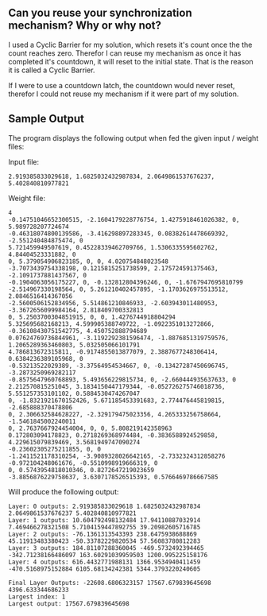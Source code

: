 ## Can you reuse your synchronization mechanism? Why or why not?

I used a Cyclic Barrier for my solution, which resets it's count once the the count reaches zero. Therefor I can reuse
my mechanism as once it has completed it's countdown, it will reset to the initial state. That is the reason it is called a Cyclic Barrier. 

If I were to use a countdown latch, the countdown would never reset, therefor I could not reuse my mechanism if it were part of my solution.

## Sample Output

The program displays the following output when fed the given input / weight files:

Input file:
```
2.919385833029618, 1.6825032432987834, 2.0649861537676237, 5.402840810977821
```

Weight file:
```
4
-0.14751046652300515, -2.1604179228776754, 1.4275918461026382, 0, 5.989728207724674
-0.46318074800139586, -3.416298897283345, 0.08382614478669392, -2.551240484875474, 0
5.721459949507619, 0.45228339462709766, 1.5306335595602762, 4.84404523331882, 0
0, 5.379054906823185, 0, 0, 4.020754848023548
-3.7073439754338198, 0.1215815251738599, 2.175724591375463, -2.1091737881437567, 0
-0.1904063056175227, 0, -0.132812804396246, 0, -1.6767947695810799
-2.514967330198564, 0, 5.261210402457895, -1.1703626975513512, 2.0846516414367056
-2.5600506152834956, 5.514861210846933, -2.603943011480953, -3.3672656099984164, 2.818409700332813
0, 5.2503700304851915, 0, 0, 1.4276744918804294
5.325695682168213, 4.599905388749722, -1.0922351013272866, -0.36108430751542775, 4.450752888794689
0.07624769736844961, -3.1192292381596474, -1.8876851319759576, 1.2065289363460803, 5.032505066101791
4.786813672315811, -0.9174855013877079, 2.3887677248306414, 0.6384236389105968, 0
-0.53213522029389, -3.37564954534667, 0, -0.13427287450696745, -3.2873250969282117
-0.8575647960768893, 5.493656229815734, 0, -2.660444935637633, 0
2.212570815251045, 3.1834150447179344, -0.052726275746018736, 5.551257353101102, 0.5884530474267047
0, -1.8321921670152426, 5.671185453391683, 2.774476445819815, -2.685888370478806
0, 2.306632584628227, -2.329179475023356, 4.265333256758664, -1.5461845002240011
0, 2.7637667924454004, 0, 0, 5.808219142358963
0.172803094178823, 0.2718269368974484, -0.3836588924529858, 4.229615079839469, 3.5681949747090274
-0.23602305275211855, 0, 0
-1.2411521178310254, -3.9089328026642165, -2.7332324312858276
-0.972104248061676, -0.5510998919666319, 0
0, 0.5743954818010346, 0.8272647219023659
-3.8856876229758637, 3.6307178526515393, 0.5766469786667585
```

Will produce the following output:
```
Layer: 0 outputs: 2.919385833029618 1.6825032432987834 2.0649861537676237 5.402840810977821
Layer: 1 outputs: 10.604792498132484 17.94110887032914 7.469466278321508 5.7104159447892755 39.20982605716785
Layer: 2 outputs: -76.1361313543393 238.6475938688869 45.11913483380423 -50.33782229820534 57.56083780812283
Layer: 3 outputs: 184.81107288360045 -469.5732492394465 -342.71238166486097 163.60291039959503 1200.995225158176 
Layer: 4 outputs: 616.4432771988131 1366.9534940411459 -470.5168975152884 6105.68134242381 5344.3793220240605

Final Layer Outputs: -22608.6806323157 17567.679839645698 4396.633344686233
Largest index: 1
Largest output: 17567.679839645698
```
